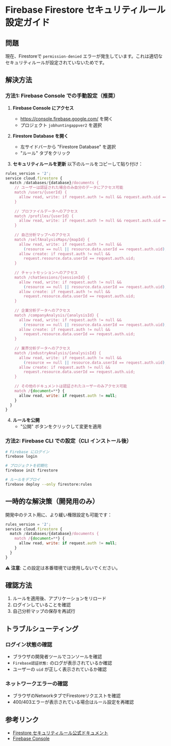 # Firebase Firestore セキュリティルール設定ガイド

## 問題
現在、Firestoreで `permission-denied` エラーが発生しています。これは適切なセキュリティルールが設定されていないためです。

## 解決方法

### 方法1: Firebase Console での手動設定（推奨）

1. **Firebase Console にアクセス**
   - https://console.firebase.google.com/ を開く
   - プロジェクト `jobhuntingappver2` を選択

2. **Firestore Database を開く**
   - 左サイドバーから "Firestore Database" を選択
   - "ルール" タブをクリック

3. **セキュリティルールを更新**
   以下のルールをコピーして貼り付け：

```javascript
rules_version = '2';
service cloud.firestore {
  match /databases/{database}/documents {
    // ユーザーは認証された場合のみ自分のデータにアクセス可能
    match /users/{userId} {
      allow read, write: if request.auth != null && request.auth.uid == userId;
    }
    
    // プロファイルデータへのアクセス
    match /profiles/{userId} {
      allow read, write: if request.auth != null && request.auth.uid == userId;
    }
    
    // 自己分析マップへのアクセス
    match /selfAnalysisMaps/{mapId} {
      allow read, write: if request.auth != null && 
        (resource == null || resource.data.userId == request.auth.uid);
      allow create: if request.auth != null && 
        request.resource.data.userId == request.auth.uid;
    }
    
    // チャットセッションへのアクセス
    match /chatSessions/{sessionId} {
      allow read, write: if request.auth != null && 
        (resource == null || resource.data.userId == request.auth.uid);
      allow create: if request.auth != null && 
        request.resource.data.userId == request.auth.uid;
    }
    
    // 企業分析データへのアクセス
    match /companyAnalysis/{analysisId} {
      allow read, write: if request.auth != null && 
        (resource == null || resource.data.userId == request.auth.uid);
      allow create: if request.auth != null && 
        request.resource.data.userId == request.auth.uid;
    }
    
    // 業界分析データへのアクセス
    match /industryAnalysis/{analysisId} {
      allow read, write: if request.auth != null && 
        (resource == null || resource.data.userId == request.auth.uid);
      allow create: if request.auth != null && 
        request.resource.data.userId == request.auth.uid;
    }
    
    // その他のドキュメントは認証されたユーザーのみアクセス可能
    match /{document=**} {
      allow read, write: if request.auth != null;
    }
  }
}
```

4. **ルールを公開**
   - "公開" ボタンをクリックして変更を適用

### 方法2: Firebase CLI での設定（CLI インストール後）

```bash
# Firebase にログイン
firebase login

# プロジェクトを初期化
firebase init firestore

# ルールをデプロイ
firebase deploy --only firestore:rules
```

## 一時的な解決策（開発用のみ）

開発中のテスト用に、より緩い権限設定も可能です：

```javascript
rules_version = '2';
service cloud.firestore {
  match /databases/{database}/documents {
    match /{document=**} {
      allow read, write: if request.auth != null;
    }
  }
}
```

**⚠️ 注意**: この設定は本番環境では使用しないでください。

## 確認方法

1. ルールを適用後、アプリケーションをリロード
2. ログインしていることを確認
3. 自己分析マップの保存を再試行

## トラブルシューティング

### ログイン状態の確認
- ブラウザの開発者ツールでコンソールを確認
- `Firebase認証状態:` のログが表示されているか確認
- ユーザーの `uid` が正しく表示されているか確認

### ネットワークエラーの確認
- ブラウザのNetworkタブでFirestoreリクエストを確認
- 400/403エラーが表示されている場合はルール設定を再確認

## 参考リンク

- [Firestore セキュリティルール公式ドキュメント](https://firebase.google.com/docs/firestore/security/rules-structure)
- [Firebase Console](https://console.firebase.google.com/)